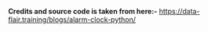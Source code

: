 <b>Credits and source code is taken from here:-</b> https://data-flair.training/blogs/alarm-clock-python/
